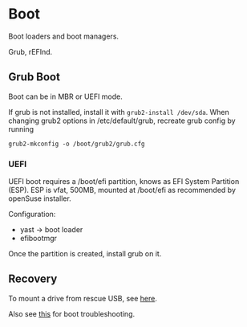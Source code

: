 # Boot

Boot loaders and boot managers.

Grub, rEFInd.

## Grub Boot

Boot can be in MBR or UEFI mode.

If grub is not installed, install it with `grub2-install /dev/sda`.
When changing grub2 options in /etc/default/grub, recreate grub config by running

`grub2-mkconfig -o /boot/grub2/grub.cfg`

### UEFI

UEFI boot requires a /boot/efi partition, knows as EFI System Partition (ESP).
ESP is vfat, 500MB, mounted at /boot/efi as recommended by openSuse installer.

Configuration:
- yast -> boot loader
- efibootmgr

Once the partition is created, install grub on it.

## Recovery

To mount a drive from rescue USB, see [here](https://doc.opensuse.org/documentation/leap/startup/html/book.opensuse.startup/cha.trouble.html#sec.trouble.data.recover.rescue).

Also see [this](https://www.pks.mpg.de/~mueller/docs/suse10.2/html/opensuse-manual_en/manual/sec.trouble.boot.html) for boot troubleshooting.
